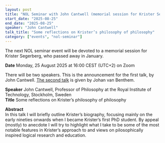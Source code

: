 ```yaml
---
layout: post
title: "NOL Seminar with John Cantwell (memorial session for Krister Segerberg)"
start_date: "2025-08-25"
end_date: "2025-08-25"
speaker: "John Cantwell"
talk_title: "Some reflections on Krister’s philosophy of philosophy"
category: ["events", "nol-seminar"]
---
```


The next NOL seminar event will be devoted to a memorial session for Krister
Segerberg, who passed away in January.

**Date** Monday, 25 August 2025 at 16:00 CEST (UTC+2) on Zoom

There will be two speakers. This is the
announcement for the first talk, by John Cantwell.
[The second talk](/2025-08-06-NOL-Seminar-Johan-van-Benthem.html)
is given by Johan van Benthem.

**Speaker** John Cantwell, Professor of Philosophy at the Royal Institute of Technology, Stockholm, Sweden  
**Title** Some reflections on Krister’s philosophy of philosophy

**Abstract**  
In this talk I will briefly outline Krister’s biography, focusing mainly on the
early nineties onwards when I became Krister’s first PhD student. By appeal
(mostly) to anecdote I will try to highlight what I take to be some of the most
notable features in Krister’s approach to and views on pilosophically inspired
logical research and education.
